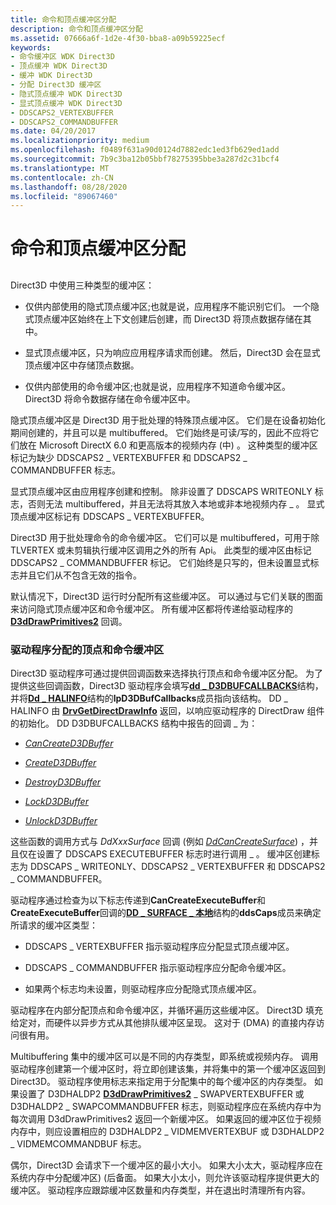 ```yaml
---
title: 命令和顶点缓冲区分配
description: 命令和顶点缓冲区分配
ms.assetid: 07666a6f-1d2e-4f30-bba8-a09b59225ecf
keywords:
- 命令缓冲区 WDK Direct3D
- 顶点缓冲 WDK Direct3D
- 缓冲 WDK Direct3D
- 分配 Direct3D 缓冲区
- 隐式顶点缓冲 WDK Direct3D
- 显式顶点缓冲 WDK Direct3D
- DDSCAPS2_VERTEXBUFFER
- DDSCAPS2_COMMANDBUFFER
ms.date: 04/20/2017
ms.localizationpriority: medium
ms.openlocfilehash: f0489f631a90d0124d7882edc1ed3fb629ed1add
ms.sourcegitcommit: 7b9c3ba12b05bbf78275395bbe3a287d2c31bcf4
ms.translationtype: MT
ms.contentlocale: zh-CN
ms.lasthandoff: 08/28/2020
ms.locfileid: "89067460"
---
```

# <a name="command-and-vertex-buffer-allocation"></a>命令和顶点缓冲区分配


## <span id="ddk_command_and_vertex_buffer_allocation_gg"></span><span id="DDK_COMMAND_AND_VERTEX_BUFFER_ALLOCATION_GG"></span>


Direct3D 中使用三种类型的缓冲区：

-   仅供内部使用的隐式顶点缓冲区;也就是说，应用程序不能识别它们。 一个隐式顶点缓冲区始终在上下文创建后创建，而 Direct3D 将顶点数据存储在其中。

-   显式顶点缓冲区，只为响应应用程序请求而创建。 然后，Direct3D 会在显式顶点缓冲区中存储顶点数据。

-   仅供内部使用的命令缓冲区;也就是说，应用程序不知道命令缓冲区。 Direct3D 将命令数据存储在命令缓冲区中。

隐式顶点缓冲区是 Direct3D 用于批处理的特殊顶点缓冲区。 它们是在设备初始化期间创建的，并且可以是 multibuffered。 它们始终是可读/写的，因此不应将它们放在 Microsoft DirectX 6.0 和更高版本的视频内存 (中) 。 这种类型的缓冲区标记为缺少 DDSCAPS2 \_ VERTEXBUFFER 和 DDSCAPS2 \_ COMMANDBUFFER 标志。

显式顶点缓冲区由应用程序创建和控制。 除非设置了 DDSCAPS WRITEONLY 标志，否则无法 multibuffered，并且无法将其放入本地或非本地视频内存 \_ 。 显式顶点缓冲区标记有 DDSCAPS \_ VERTEXBUFFER。

Direct3D 用于批处理命令的命令缓冲区。 它们可以是 multibuffered，可用于除 TLVERTEX 或未剪辑执行缓冲区调用之外的所有 Api。 此类型的缓冲区由标记 DDSCAPS2 \_ COMMANDBUFFER 标记。 它们始终是只写的，但未设置显式标志并且它们从不包含无效的指令。

默认情况下，Direct3D 运行时分配所有这些缓冲区。 可以通过与它们关联的图面来访问隐式顶点缓冲区和命令缓冲区。 所有缓冲区都将传递给驱动程序的 [**D3dDrawPrimitives2**](/windows-hardware/drivers/ddi/d3dhal/nc-d3dhal-lpd3dhal_drawprimitives2cb) 回调。

### <a name="span-iddriver-allocated_vertex_and_command_buffersspanspan-iddriver-allocated_vertex_and_command_buffersspanspan-iddriver-allocated_vertex_and_command_buffersspandriver-allocated-vertex-and-command-buffers"></a><span id="Driver-Allocated_Vertex_and_Command_Buffers"></span><span id="driver-allocated_vertex_and_command_buffers"></span><span id="DRIVER-ALLOCATED_VERTEX_AND_COMMAND_BUFFERS"></span>驱动程序分配的顶点和命令缓冲区

Direct3D 驱动程序可通过提供回调函数来选择执行顶点和命令缓冲区分配。 为了提供这些回调函数，Direct3D 驱动程序会填写[**dd \_ D3DBUFCALLBACKS**](/windows/desktop/api/ddrawint/ns-ddrawint-_dd_d3dbufcallbacks)结构，并将[**Dd \_ HALINFO**](/windows/desktop/api/ddrawint/ns-ddrawint-_dd_halinfo)结构的**lpD3DBufCallbacks**成员指向该结构。 DD \_ HALINFO 由 [**DrvGetDirectDrawInfo**](/windows/desktop/api/winddi/nf-winddi-drvgetdirectdrawinfo) 返回，以响应驱动程序的 DirectDraw 组件的初始化。 DD D3DBUFCALLBACKS 结构中报告的回调 \_ 为：

-   [*CanCreateD3DBuffer*](/windows/desktop/api/ddrawint/nc-ddrawint-pdd_cancreatesurface)

-   [*CreateD3DBuffer*](/windows/desktop/api/ddrawint/nc-ddrawint-pdd_createsurface)

-   [*DestroyD3DBuffer*](/previous-versions/windows/hardware/drivers/ff552754(v=vs.85))

-   [*LockD3DBuffer*](/previous-versions/windows/hardware/drivers/ff568216(v=vs.85))

-   [*UnlockD3DBuffer*](/previous-versions/windows/hardware/drivers/ff570106(v=vs.85))

这些函数的调用方式与 *DdXxxSurface* 回调 (例如 [*DdCanCreateSurface*](/previous-versions/windows/hardware/drivers/ff549213(v=vs.85))) ，并且仅在设置了 DDSCAPS EXECUTEBUFFER 标志时进行调用 \_ 。 缓冲区创建标志为 DDSCAPS \_ WRITEONLY、DDSCAPS2 \_ VERTEXBUFFER 和 DDSCAPS2 \_ COMMANDBUFFER。

驱动程序通过检查为以下标志传递到**CanCreateExecuteBuffer**和**CreateExecuteBuffer**回调的[**DD \_ SURFACE \_ 本地**](/windows/desktop/api/ddrawint/ns-ddrawint-_dd_surface_local)结构的**ddsCaps**成员来确定所请求的缓冲区类型：

-   DDSCAPS \_ VERTEXBUFFER 指示驱动程序应分配显式顶点缓冲区。

-   DDSCAPS \_ COMMANDBUFFER 指示驱动程序应分配命令缓冲区。

-   如果两个标志均未设置，则驱动程序应分配隐式顶点缓冲区。

驱动程序在内部分配顶点和命令缓冲区，并循环遍历这些缓冲区。 Direct3D 填充给定对，而硬件以异步方式从其他排队缓冲区呈现。 这对于 (DMA) 的直接内存访问很有用。

Multibuffering 集中的缓冲区可以是不同的内存类型，即系统或视频内存。 调用驱动程序创建第一个缓冲区时，将立即创建该集，并将集中的第一个缓冲区返回到 Direct3D。 驱动程序使用标志来指定用于分配集中的每个缓冲区的内存类型。 如果设置了 D3DHALDP2 [**D3dDrawPrimitives2**](/windows-hardware/drivers/ddi/d3dhal/nc-d3dhal-lpd3dhal_drawprimitives2cb) \_ SWAPVERTEXBUFFER 或 D3DHALDP2 \_ SWAPCOMMANDBUFFER 标志，则驱动程序应在系统内存中为每次调用 D3dDrawPrimitives2 返回一个新缓冲区。 如果返回的缓冲区位于视频内存中，则应设置相应的 D3DHALDP2 \_ VIDMEMVERTEXBUF 或 D3DHALDP2 \_ VIDMEMCOMMANDBUF 标志。

偶尔，Direct3D 会请求下一个缓冲区的最小大小。 如果大小太大，驱动程序应在系统内存中分配缓冲区)  (后备面。 如果大小太小，则允许该驱动程序提供更大的缓冲区。 驱动程序应跟踪缓冲区数量和内存类型，并在退出时清理所有内容。

 

